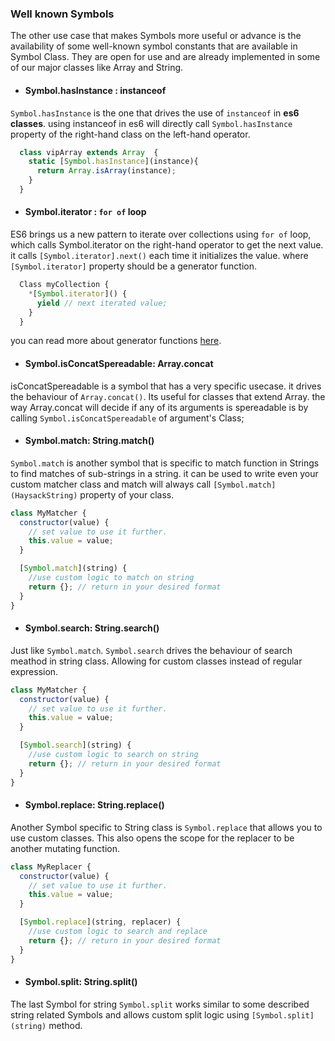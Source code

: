 ### Well known Symbols

The other use case that makes Symbols more useful or advance is the availability of some well-known symbol constants that are available in Symbol Class. They are open for use and are already implemented in some of our major classes like Array and String.

* #### Symbol.hasInstance : instanceof
`Symbol.hasInstance` is the one that drives the use of `instanceof` in **es6 classes**. using instanceof in es6 will directly call `Symbol.hasInstance` property of the right-hand class on the left-hand operator.
```javascript
  class vipArray extends Array  {
    static [Symbol.hasInstance](instance){
      return Array.isArray(instance);
    }
  }
```

* #### Symbol.iterator : `for of` loop
ES6 brings us a new pattern to iterate over collections using `for of` loop, which calls Symbol.iterator on the right-hand operator to get the next value. it calls `[Symbol.iterator].next()` each time it initializes the value. where `[Symbol.iterator]` property should be a generator function.
```javascript
  Class myCollection {
    *[Symbol.iterator]() {
      yield // next iterated value;
    }
  }
```
you can read more about generator functions [here](https://developer.mozilla.org/en-US/docs/Web/JavaScript/Guide/Iterators_and_Generators).

* #### Symbol.isConcatSpereadable: Array.concat
isConcatSpereadable is a symbol that has a very specific usecase. it drives the behaviour of `Array.concat()`. Its useful for classes that extend Array. the way Array.concat will decide if any of its arguments is spereadable is by calling `Symbol.isConcatSpereadable` of argument's Class;

* #### Symbol.match: String.match()
`Symbol.match` is another symbol that is specific to match function in Strings to find matches of sub-strings in a string. it can be used to write even your custom matcher class and match will always call `[Symbol.match](HaysackString)` property of your class.
```javascript
class MyMatcher {
  constructor(value) {
    // set value to use it further.
    this.value = value;
  }

  [Symbol.match](string) {
    //use custom logic to match on string
    return {}; // return in your desired format
  }
}
```

* #### Symbol.search: String.search()
Just like `Symbol.match`. `Symbol.search` drives the behaviour of search meathod in string class. Allowing for custom classes instead of regular expression.
```javascript
class MyMatcher {
  constructor(value) {
    // set value to use it further.
    this.value = value;
  }

  [Symbol.search](string) {
    //use custom logic to search on string
    return {}; // return in your desired format
  }
}
```

* #### Symbol.replace: String.replace()
Another Symbol specific to String class is `Symbol.replace` that allows you to use custom classes. This also opens the scope for the replacer to be another mutating function.
```javascript
class MyReplacer {
  constructor(value) {
    // set value to use it further.
    this.value = value;
  }

  [Symbol.replace](string, replacer) {
    //use custom logic to search and replace
    return {}; // return in your desired format
  }
}
```

* #### Symbol.split: String.split()
The last Symbol for string `Symbol.split` works similar to some described string related Symbols and allows custom split logic using `[Symbol.split](string)` method.